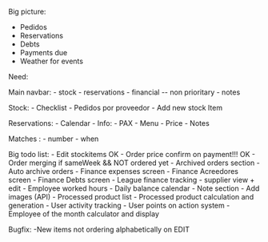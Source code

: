 Big picture: 

- Pedidos
- Reservations
- Debts
- Payments due
- Weather for events

Need: 

Main navbar:
    - stock
    - reservations
    - financial -- non prioritary
    - notes

Stock:
        - Checklist
        - Pedidos por proveedor
        - Add new stock Item
        
Reservations: 
        - Calendar
        - Info: 
            - PAX
            - Menu
            - Price
            - Notes
        
Matches : 
        - number
        - when

Big todo list:
        - Edit stockitems OK
        - Order price confirm on payment!!! OK
        - Order merging if sameWeek && NOT ordered yet
        - Archived orders section
        - Auto archive orders
        - Finance expenses screen
        - Finance Acreedores screen
        - Finance Debts screen
        - League finance tracking
        - supplier view + edit
        - Employee worked hours
        - Daily balance calendar
        - Note section
        - Add images (API)
        - Processed product list
        - Processed product calculation and generation
        - User activity tracking
        - User points on action system
        - Employee of the month calculator and display


Bugfix:
        -New items not ordering alphabetically on EDIT
        